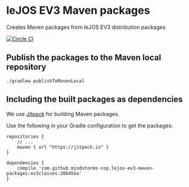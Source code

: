 # leJOS EV3 Maven packages

Creates Maven packages from leJOS EV3 distribution packages

[![Circle CI](https://circleci.com/gh/mindstorms-cop/lejos-ev3-maven-packages/tree/master.svg?style=shield)](https://circleci.com/gh/mindstorms-cop/lejos-ev3-maven-packages/tree/master)

## Publish the packages to the Maven local repository 

```shell
./gradlew publishToMavenLocal
```

## Including the built packages as dependencies

We use [Jitpack](https://jitpack.io/#mindstorms-cop/lejos-ev3-maven-packages) for building Maven packages.

Use the following in your Gradle configuration to get the packages:

```
repositories {
    // ...
    maven { url "https://jitpack.io" }
}

dependencies {
    compile 'com.github.mindstorms-cop.lejos-ev3-maven-packages:ev3classes:20645ba'
}
```
